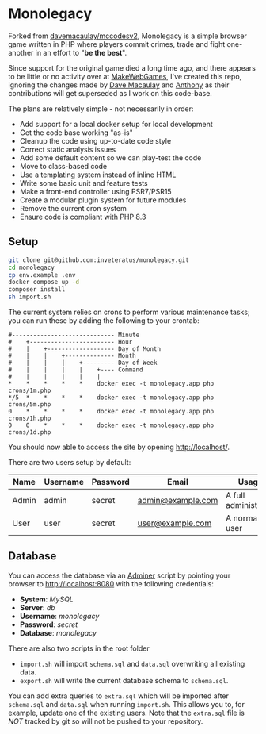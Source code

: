 # Monolegacy

Forked from [davemacaulay/mccodesv2](https://github.com/davemacaulay/mccodesv2/tree/v2.0.5b), Monolegacy is a simple browser game written in PHP where players commit
crimes, trade and fight one-another in an effort to "**be the best**".

Since support for the original game died a long time ago, and there appears to be little or no activity over at
[MakeWebGames](https://makewebgames.io/forum/32-mccodes/), I've created this repo, ignoring the changes made by [Dave Macaulay](https://github.com/davemacaulay) and [Anthony](https://github.com/Magictallguy) as
their contributions will get superseded as I work on this code-base.

The plans are relatively simple - not necessarily in order:

* Add support for a local docker setup for local development
* Get the code base working "as-is"
* Cleanup the code using up-to-date code style
* Correct static analysis issues
* Add some default content so we can play-test the code
* Move to class-based code
* Use a templating system instead of inline HTML
* Write some basic unit and feature tests
* Make a front-end controller using PSR7/PSR15
* Create a modular plugin system for future modules
* Remove the current cron system
* Ensure code is compliant with PHP 8.3

## Setup

```bash
git clone git@github.com:inveteratus/monolegacy.git
cd monolegacy
cp env.example .env
docker compose up -d
composer install
sh import.sh
```

The current system relies on crons to perform various maintenance tasks; you can run these by adding the following to
your crontab:

```
#----------------------------- Minute
#    +------------------------ Hour
#    |    +------------------- Day of Month
#    |    |    +-------------- Month
#    |    |    |    +--------- Day of Week
#    |    |    |    |    +---- Command
#    |    |    |    |    |
*    *    *    *    *    docker exec -t monolegacy.app php crons/1m.php
*/5  *    *    *    *    docker exec -t monolegacy.app php crons/5m.php
0    *    *    *    *    docker exec -t monolegacy.app php crons/1h.php
0    0    *    *    *    docker exec -t monolegacy.app php crons/1d.php
```

You should now able to access the site by opening [http://localhost/](http://localhost/).

There are two users setup by default:

| Name  | Username | Password | Email             | Usage                |
|-------|----------|----------|-------------------|----------------------|
| Admin | admin    | secret   | admin@example.com | A full administrator |
| User  | user     | secret   | user@example.com  | A normal user        |

## Database

You can access the database via an [Adminer](https://www.adminer.org/) script by pointing your browser to
[http://localhost:8080](http://localhost:8080/?server=db&username=monolegacy&db=monolegacy) with the following
credentials:

* **System**: _MySQL_
* **Server**: _db_
* **Username**: _monolegacy_
* **Password**: _secret_
* **Database**: _monolegacy_

There are also two scripts in the root folder

* `import.sh` will import `schema.sql` and `data.sql` overwriting all existing data.
* `export.sh` will write the current database schema to `schema.sql`.

You can add extra queries to `extra.sql` which will be imported after `schema.sql` and `data.sql` when running
`import.sh`. This allows you to, for example, update one of the existing users. Note that the `extra.sql` file is
_NOT_ tracked by git so will not be pushed to your repository.
